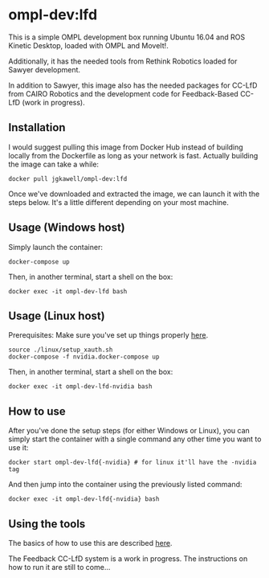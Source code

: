 # ompl-dev:lfd

This is a simple OMPL development box running Ubuntu 16.04 and ROS Kinetic Desktop, loaded with OMPL and MoveIt!.

Additionally, it has the needed tools from Rethink Robotics loaded for Sawyer development.

In addition to Sawyer, this image also has the needed packages for CC-LfD from CAIRO Robotics and the development code for Feedback-Based CC-LfD (work in progress).

## Installation

I would suggest pulling this image from Docker Hub instead of building locally from the Dockerfile as long as your network is fast. Actually building the image can take a while:

```
docker pull jgkawell/ompl-dev:lfd
```

Once we've downloaded and extracted the image, we can launch it with the steps below. It's a little different depending on your most machine.

## Usage (Windows host)

Simply launch the container:

```
docker-compose up
```

Then, in another terminal, start a shell on the box:

```
docker exec -it ompl-dev-lfd bash
```

## Usage (Linux host)

Prerequisites: Make sure you've set up things properly [here](../../docs/hardware-acceleration-linux.md).

```
source ./linux/setup_xauth.sh
docker-compose -f nvidia.docker-compose up
```

Then, in another terminal, start a shell on the box:

```
docker exec -it ompl-dev-lfd-nvidia bash
```

## How to use

After you've done the setup steps (for either Windows or Linux), you can simply start the container with a single command any other time you want to use it:

```
docker start ompl-dev-lfd{-nvidia} # for linux it'll have the -nvidia tag
```

And then jump into the container using the previously listed command:

```
docker exec -it ompl-dev-lfd{-nvidia} bash
```

## Using the tools

The basics of how to use this are described [here](../sawyer/README.md).

The Feedback CC-LfD system is a work in progress. The instructions on how to run it are still to come...
